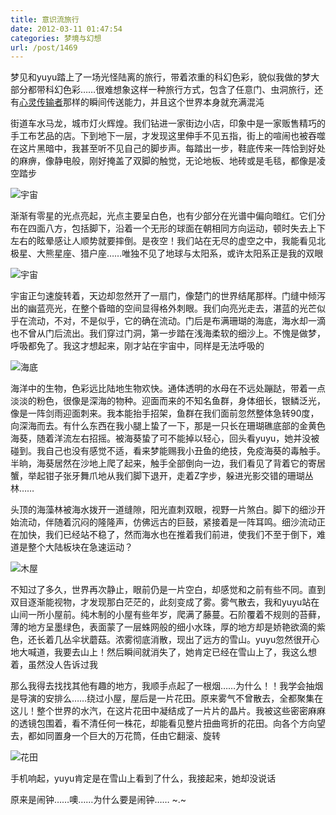 ```yaml
---
title: 意识流旅行
date: 2012-03-11 01:47:54
categories: 梦境与幻想
url: /post/1469
---
```


梦见和yuyu踏上了一场光怪陆离的旅行，带着浓重的科幻色彩，貌似我做的梦大部分都带科幻色彩……很难想象这样一种旅行方式，包含了任意门、虫洞旅行，还有[心灵传输者](http://movie.douban.com/subject/1949328/)那样的瞬间传送能力，并且这个世界本身就充满混沌

街道车水马龙，城市灯火辉煌。我们钻进一家街边小店，印象中是一家贩售精巧的手工布艺品的店。下到地下一层，才发现这里伸手不见五指，街上的喧闹也被吞噬在这片黑暗中，我甚至听不见自己的脚步声。每踏出一步，鞋底传来一阵恰到好处的麻痹，像静电般，刚好掩盖了双脚的触觉，无论地板、地砖或是毛毯，都像是凌空踏步

![](https://storageapi.fleek.co/0a3a8890-e65e-47ce-93d7-0442b9209d38-bucket/blog/posts/2012-03/03-11/1.jpg "宇宙")

渐渐有零星的光点亮起，光点主要呈白色，也有少部分在光谱中偏向暗红。它们分布在四面八方，包括脚下，沿着一个无形的球面在朝相同方向运动，顿时失去上下左右的眩晕感让人顺势就要摔倒。是夜空！我们站在无尽的虚空之中，我能看见北极星、大熊星座、猎户座……唯独不见了地球与太阳系，或许太阳系正是我的双眼

![](https://storageapi.fleek.co/0a3a8890-e65e-47ce-93d7-0442b9209d38-bucket/blog/posts/2012-03/03-11/2.jpg "宇宙")

宇宙正匀速旋转着，天边却忽然开了一扇门，像楚门的世界结尾那样。门缝中倾泻出的幽蓝亮光，在整个昏暗的空间显得格外刺眼。我们向亮光走去，湛蓝的光芒似乎在流动，不对，不是似乎，它的确在流动。门后是布满珊瑚的海底，海水却一滴也不曾从门后流出。我们穿过门洞，第一步踏在浅海柔软的细沙上。不愧是做梦，呼吸都免了。我这才想起来，刚才站在宇宙中，同样是无法呼吸的

![](https://storageapi.fleek.co/0a3a8890-e65e-47ce-93d7-0442b9209d38-bucket/blog/posts/2012-03/03-11/3.jpg "海底")

海洋中的生物，色彩远比陆地生物欢快。通体透明的水母在不远处蹦跶，带着一点淡淡的粉色，很像是深海的物种。迎面而来的不知名鱼群，身体细长，银鳞泛光，像是一阵剑雨迎面刺来。我本能抬手招架，鱼群在我们面前忽然整体急转90度，向深海而去。有什么东西在我小腿上蛰了一下，那是一只长在珊瑚礁底部的金黄色海葵，随着洋流左右招摇。被海葵蛰了可不能掉以轻心，回头看yuyu，她并没被碰到。我自己也没有感觉不适，看来梦能赐我小丑鱼的绝技，免疫海葵的毒触手。半晌，海葵居然在沙地上爬了起来，触手全部倒向一边，我们看见了背着它的寄居蟹，举起钳子张牙舞爪地从我们脚下退开，走着Z字步，躲进光影交错的珊瑚丛林……

头顶的海藻林被海水拨开一道缝隙，阳光直刺双眼，视野一片煞白。脚下的细沙开始流动，伴随着沉闷的隆隆声，仿佛远古的巨鼓，紧接着是一阵耳鸣。细沙流动正在加快，我们已经站不稳了，然而海水也在推着我们前进，使我们不至于倒下，难道是整个大陆板块在急速运动？

![](https://storageapi.fleek.co/0a3a8890-e65e-47ce-93d7-0442b9209d38-bucket/blog/posts/2012-03/03-11/4.jpg "木屋")

不知过了多久，世界再次静止，眼前仍是一片空白，却感觉和之前有些不同。直到双目逐渐能视物，才发现那白茫茫的，此刻变成了雾。雾气散去，我和yuyu站在山间一所小屋前。纯木制的小屋有些年岁，爬满了藤蔓。石阶覆着不规则的苔藓，薄的地方呈墨绿色，表面蒙了一层蛛网般的细小水珠，厚的地方却是娇艳欲滴的紫色，还长着几丛伞状蘑菇。浓雾彻底消散，现出了远方的雪山。yuyu忽然很开心地大喊道，我要去山上！然后瞬间就消失了，她肯定已经在雪山上了，我这么想着，虽然没人告诉过我

那么我得去找找其他有趣的地方，我顺手点起了一根烟……为什么！！我学会抽烟是导演的安排么……绕过小屋，屋后是一片花田。原来雾气不曾散去，全都聚集在这儿！整个世界的水汽，在这片花田中凝结成了一片片的晶片。我被这些密密麻麻的透镜包围着，看不清任何一株花，却能看见整片扭曲弯折的花田。向各个方向望去，都如同置身一个巨大的万花筒，任由它翻滚、旋转

![](https://storageapi.fleek.co/0a3a8890-e65e-47ce-93d7-0442b9209d38-bucket/blog/posts/2012-03/03-11/5.jpg "花田")

手机响起，yuyu肯定是在雪山上看到了什么，我接起来，她却没说话

原来是闹钟……噢……为什么要是闹钟……   ~.~